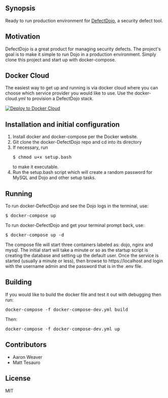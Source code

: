 ## Synopsis

Ready to run production environment for [DefectDojo](https://github.com/aaronweaver/django-DefectDojo), a security defect tool.

## Motivation

DefectDojo is a great product for managing security defects. The project's goal is to make it simple to run Dojo in a production environment. Simply clone this project and start up with docker-compose.

## Docker Cloud

The easiest way to get up and running is via docker cloud where you can choose which service provider you would like to use. Use the docker-cloud.yml to provision a DefectDojo stack.

[![Deploy to Docker Cloud](https://files.cloud.docker.com/images/deploy-to-dockercloud.svg)](https://cloud.docker.com/stack/deploy/)

## Installation and initial configuration

1. Install docker and docker-compose per the Docker website.
1. Git clone the docker-DefectDojo repo and cd into its directory
1. If necessary, run <pre>$ chmod u+x setup.bash</pre> to make it executable.
1. Run the setup.bash script which will create a random password for MySQL and Dojo and other setup tasks.

## Running

To run docker-DefectDojo and see the Dojo logs in the terminal, use:
<pre>$ docker-compose up</pre>

To run docker-DefectDojo and get your terminal prompt back, use:
<pre>$ docker-compose up -d</pre>


The compose file will start three containers labeled as: dojo, nginx and mysql. The initial start will take a minute or so as the startup script is creating the database and setting up the default user. Once the service is started (usually a minute or less), then browse to https://localhost and login with the username admin and the password that is in the .env file.

## Building

If you would like to build the docker file and test it out with debugging then run:

<pre>docker-compose -f docker-compose-dev.yml build</pre>

Then:

<pre>docker-compose -f docker-compose-dev.yml up</pre>

## Contributors

* Aaron Weaver
* Matt Tesauro

## License

MIT
